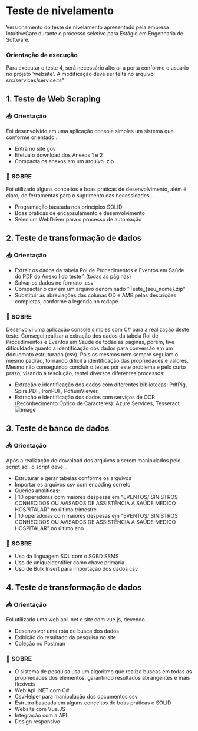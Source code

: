 # Teste de nivelamento
Versionamento do teste de nivelamento apresentado pela empresa IntuitiveCare durante o processo seletivo para Estágio em Engenharia de Software.

### Orientação de execução
Para executar o teste 4, será necessário alterar a porta conforme o usuário no projeto 'website'. A modificação deve ser feita no arquivo: src/services/service.ts"

## 1. Teste de Web Scraping ##
### 📥 Orientação
Foi desenvolvido em uma aplicação console simples um sistema que conforme orientado...
- Entra no site gov
- Efetua o download dos Anexos 1 e 2
- Compacta os anexos em um arquivo .zip

### 📌 SOBRE
Foi utilizado alguns conceitos e boas práticas de desenvolvimento, além é claro, de ferramentas para o suprimento das necessidades...
- Programação baseada nos princípios SOLID
- Boas práticas de encapsulamento e desenvolvimento
- Selenium WebDriver para o processo de automação
 
## 2. Teste de transformação de dados ##
### 📥 Orientação
- Extrair os dados da tabela Rol de Procedimentos e Eventos em Saúde do PDF do Anexo I do teste 1 (todas as páginas)
- Salvar os dados no formato .csv
- Compactar o csv em um arquivo denominado "Teste_{seu_nome}.zip"
- Substituir as abreviações das colunas OD e AMB pelas descrições completas, conforme a legenda no rodapé.

### 📌 SOBRE
Desenvolvi uma aplicação console simples com C# para a realização deste teste.
Consegui realizar a extração dos dados da tabela Rol de Procedimentos e Eventos em Saúde de todas as páginas, porém, tive dificuldade quanto a identificação dos dados para conversão em um docuemnto estruturado (csv). Pois os mesmos nem sempre seguiam o mesmo padrão, tornando difícil a identificação das propriedades e valores. Mesmo não conseguindo concluir o testes por este problema e pelo curto prazo, visando a resolução, tentei diversos diferentes processos:
- Extração e identificação dos dados com diferentes bibliotecas: PdfPig, Spire.PDF, IronPDF, PdfiumViewer.
- Extração e identificação dos dados com serviços de OCR (Reconhecimento Óptico de Caracteres): Azure Services, Tesseract
![image](https://github.com/user-attachments/assets/af68e0ba-3c01-4200-a570-f7dbceaeeb60)

## 3. Teste de banco de dados ##
### 📥 Orientação
Após a realização do download dos arquivos a serem manipulados pelo script sql, o script deve...
- Estruturar e gerar tabelas conforme os arquivos
- Importar os arquivos csv com encoding correto
- Queries analíticas:
- | 10 operadoras com maiores despesas em "EVENTOS/ SINISTROS CONHECIDOS OU AVISADOS DE ASSISTÊNCIA A SAÚDE MEDICO HOSPITALAR" no último trimestre
- | 10 operadoras com maiores despesas em "EVENTOS/ SINISTROS CONHECIDOS OU AVISADOS DE ASSISTÊNCIA A SAÚDE MEDICO HOSPITALAR" no último ano

### 📌 SOBRE
- Uso da linguagem SQL com o SGBD SSMS
- Uso de uniqueidentifier como chave primária
- Uso de Bulk Insert para importação dos dados csv

## 4. Teste de transformação de dados ##
### 📥 Orientação
Foi utilizado uma web api .net e site com vue.js, devendo...
- Desenvolver uma rota de busca dos dados
- Exibição do resultado da pesquisa no site
- Coleção no Postman

### 📌 SOBRE
- O sistema de pesquisa usa um algoritmo que realiza buscas em todas as propriedades dos elementos, garantindo resultados abrangentes e mais flexíveis
- Web Api .NET com C#
- CsvHelper para manipulação dos documentos csv
- Estrutra baseada em alguns conceitos de boas práticas e SOLID 
- Website com Vue.JS
- Integração com a API
- Design responsivo


